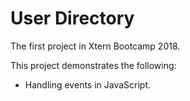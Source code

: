 # User Directory

The first project in Xtern Bootcamp 2018.

This project demonstrates the following:

* Handling events in JavaScript.
